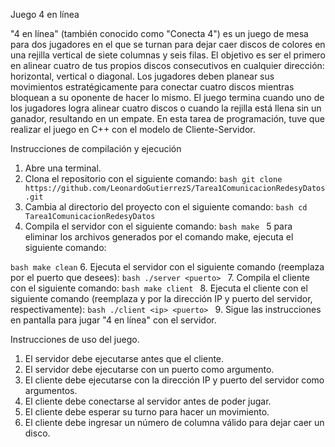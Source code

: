 Juego 4 en línea

"4 en línea" (también conocido como "Conecta 4") es un juego de mesa para dos jugadores en el que se turnan para dejar caer discos de colores en una rejilla vertical de siete columnas y seis filas. El objetivo es ser el primero en alinear cuatro de tus propios discos consecutivos en cualquier dirección: horizontal, vertical o diagonal. Los jugadores deben planear sus movimientos estratégicamente para conectar cuatro discos mientras bloquean a su oponente de hacer lo mismo. El juego termina cuando uno de los jugadores logra alinear cuatro discos o cuando la rejilla está llena sin un ganador, resultando en un empate. En esta tarea de programación, tuve que realizar el juego en C++ con el modelo de Cliente-Servidor.

Instrucciones de compilación y ejecución

1. Abre una terminal.
2. Clona el repositorio con el siguiente comando:
```bash git clone https://github.com/LeonardoGutierrezS/Tarea1ComunicacionRedesyDatos.git ```
3. Cambia al directorio del proyecto con el siguiente comando:
```bash cd Tarea1ComunicacionRedesyDatos ```
4. Compila el servidor con el siguiente comando:
```bash make ```
5 para eliminar los archivos generados por el comando make, ejecuta el siguiente comando:

```bash make clean```
6. Ejecuta el servidor con el siguiente comando (reemplaza <puerto> por el puerto que desees):
```bash ./server <puerto> ```
7. Compila el cliente con el siguiente comando:
```bash make client ```
8. Ejecuta el cliente con el siguiente comando (reemplaza <ip> y <puerto> por la dirección IP y puerto del servidor, respectivamente):
```bash ./client <ip> <puerto> ```
9. Sigue las instrucciones en pantalla para jugar "4 en línea" con el servidor.

Instrucciones de uso del juego.

1. El servidor debe ejecutarse antes que el cliente.
2. El servidor debe ejecutarse con un puerto como argumento.
3. El cliente debe ejecutarse con la dirección IP y puerto del servidor como argumentos.
4. El cliente debe conectarse al servidor antes de poder jugar.
5. El cliente debe esperar su turno para hacer un movimiento.
6. El cliente debe ingresar un número de columna válido para dejar caer un disco.